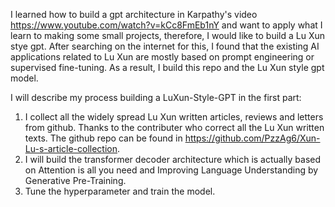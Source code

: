 I learned how to build a gpt architecture in Karpathy's video https://www.youtube.com/watch?v=kCc8FmEb1nY and want to apply what I learn to making some small projects, therefore, I would like to build a Lu Xun stye gpt.
After searching on the internet for this, I found that the existing AI applications related to Lu Xun are mostly based on prompt engineering or supervised fine-tuning. As a result, I build this repo and the Lu Xun style gpt model.



I will describe my process building a LuXun-Style-GPT in the first part:
1. I collect all the widely spread Lu Xun written articles, reviews and letters from github. Thanks to the contributer who correct all the Lu Xun written texts. The github repo can be found in https://github.com/PzzAg6/Xun-Lu-s-article-collection.
2. I will build the transformer decoder architecture which is actually based on Attention is all you need and Improving Language Understanding by Generative Pre-Training.
3. Tune the hyperparameter and train the model.
